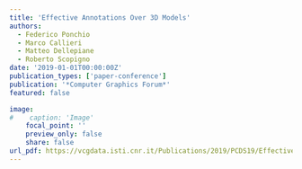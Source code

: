 ```yaml
---
title: 'Effective Annotations Over 3D Models'
authors:
  - Federico Ponchio
  - Marco Callieri
  - Matteo Dellepiane
  - Roberto Scopigno
date: '2019-01-01T00:00:00Z'
publication_types: ['paper-conference']
publication: '*Computer Graphics Forum*'
featured: false

image:
#    caption: 'Image'
    focal_point: ''
    preview_only: false
    share: false
url_pdf: https://vcgdata.isti.cnr.it/Publications/2019/PCDS19/Effective Annotations preprint.pdf
---
```

